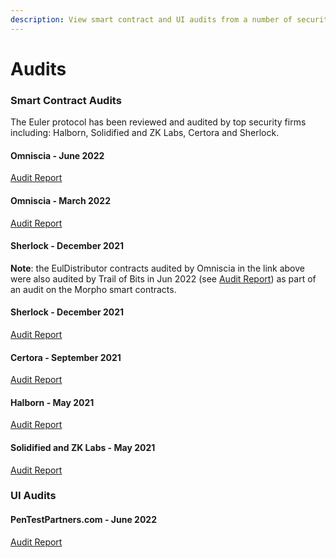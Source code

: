 ```yaml
---
description: View smart contract and UI audits from a number of security partners
---
```


# Audits

### Smart Contract Audits

The Euler protocol has been reviewed and audited by top security firms including: Halborn, Solidified and ZK Labs, Certora and Sherlock.

#### Omniscia - June 2022

[Audit Report](https://omniscia.io/reports/euler-finance-chainlink-support/)

#### Omniscia - March 2022

[Audit Report](https://omniscia.io/euler-merkle-mining-staking/)

#### Sherlock - December 2021

**Note**: the EulDistributor contracts audited by Omniscia in the link above were also audited by Trail of Bits in Jun 2022 (see [Audit Report](https://github.com/morphodao/morpho-core-v1/tree/main/audits)) as part of an audit on the Morpho smart contracts.

#### Sherlock - December 2021

[Audit Report](https://github.com/euler-xyz/euler-audits/blob/master/smart\_contract\_audits/Euler\_-\_Sherlock\_Report.pdf)

#### Certora - September 2021

[Audit Report](https://github.com/euler-xyz/euler-audits/blob/master/smart\_contract\_audits/Formal\_Verification\_Report\_for\_Euler.pdf)

#### Halborn - May 2021

[Audit Report](https://github.com/euler-xyz/euler-audits/blob/master/smart\_contract\_audits/Euler\_Smart\_Contract\_Security\_Audit\_Halborn\_v\_1\_1.pdf)

#### Solidified and ZK Labs - May 2021

[Audit Report](https://github.com/euler-xyz/euler-audits/blob/master/smart\_contract\_audits/Audit%20Report%20-%20Euler%20-%20\[07.05.2021].pdf)

### UI Audits

#### PenTestPartners.com - June 2022

[Audit Report](https://github.com/euler-xyz/euler-audits/blob/master/ui\_audits/PenTestPartners\_EulerDApp\_Jun22\_v1\_0.pdf)
